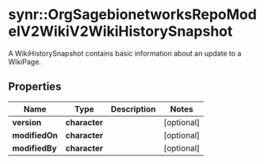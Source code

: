 # synr::OrgSagebionetworksRepoModelV2WikiV2WikiHistorySnapshot

A WikiHistorySnapshot contains basic information about an update to a WikiPage.

## Properties
Name | Type | Description | Notes
------------ | ------------- | ------------- | -------------
**version** | **character** |  | [optional] 
**modifiedOn** | **character** |  | [optional] 
**modifiedBy** | **character** |  | [optional] 


